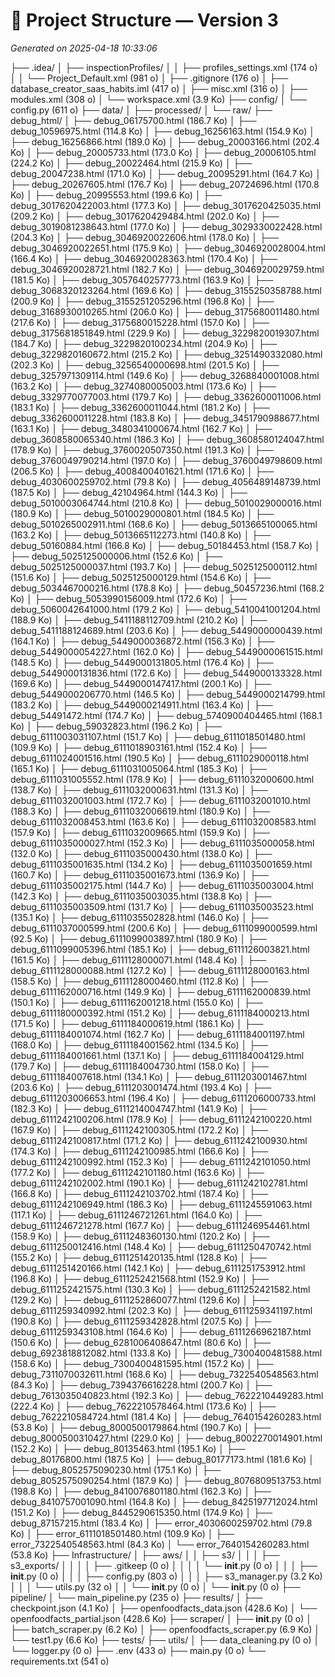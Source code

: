 # 📁 Project Structure — Version 3
_Generated on 2025-04-18 10:33:06_

├── .idea/
│   ├── inspectionProfiles/
│   │   ├── profiles_settings.xml (174 o)
│   │   └── Project_Default.xml (981 o)
│   ├── .gitignore (176 o)
│   ├── database_creator_saas_habits.iml (417 o)
│   ├── misc.xml (316 o)
│   ├── modules.xml (308 o)
│   └── workspace.xml (3.9 Ko)
├── config/
│   └── config.py (611 o)
├── data/
│   ├── processed/
│   └── raw/
├── debug_html/
│   ├── debug_06175700.html (186.7 Ko)
│   ├── debug_10596975.html (114.8 Ko)
│   ├── debug_16256163.html (154.9 Ko)
│   ├── debug_16256866.html (189.0 Ko)
│   ├── debug_20003166.html (202.4 Ko)
│   ├── debug_20005733.html (173.0 Ko)
│   ├── debug_20006105.html (224.2 Ko)
│   ├── debug_20022464.html (215.9 Ko)
│   ├── debug_20047238.html (171.0 Ko)
│   ├── debug_20095291.html (164.7 Ko)
│   ├── debug_20267605.html (176.7 Ko)
│   ├── debug_20724696.html (170.8 Ko)
│   ├── debug_20995553.html (199.6 Ko)
│   ├── debug_3017620422003.html (177.3 Ko)
│   ├── debug_3017620425035.html (209.2 Ko)
│   ├── debug_3017620429484.html (202.0 Ko)
│   ├── debug_3019081238643.html (177.0 Ko)
│   ├── debug_3029330022428.html (204.3 Ko)
│   ├── debug_3046920022606.html (178.0 Ko)
│   ├── debug_3046920022651.html (175.9 Ko)
│   ├── debug_3046920028004.html (166.4 Ko)
│   ├── debug_3046920028363.html (170.4 Ko)
│   ├── debug_3046920028721.html (182.7 Ko)
│   ├── debug_3046920029759.html (181.5 Ko)
│   ├── debug_3057640257773.html (163.9 Ko)
│   ├── debug_3068320123264.html (169.6 Ko)
│   ├── debug_3155250358788.html (200.9 Ko)
│   ├── debug_3155251205296.html (196.8 Ko)
│   ├── debug_3168930010265.html (206.0 Ko)
│   ├── debug_3175680011480.html (217.6 Ko)
│   ├── debug_3175680015228.html (157.0 Ko)
│   ├── debug_3175681851849.html (229.9 Ko)
│   ├── debug_3229820019307.html (184.7 Ko)
│   ├── debug_3229820100234.html (204.9 Ko)
│   ├── debug_3229820160672.html (215.2 Ko)
│   ├── debug_3251490332080.html (202.3 Ko)
│   ├── debug_3256540000698.html (201.5 Ko)
│   ├── debug_3257971309114.html (149.6 Ko)
│   ├── debug_3268840001008.html (163.2 Ko)
│   ├── debug_3274080005003.html (173.6 Ko)
│   ├── debug_3329770077003.html (179.7 Ko)
│   ├── debug_3362600011006.html (183.1 Ko)
│   ├── debug_3362600011044.html (181.2 Ko)
│   ├── debug_3362600011228.html (183.8 Ko)
│   ├── debug_3451790988677.html (163.1 Ko)
│   ├── debug_3480341000674.html (162.7 Ko)
│   ├── debug_3608580065340.html (186.3 Ko)
│   ├── debug_3608580124047.html (178.9 Ko)
│   ├── debug_3760020507350.html (191.3 Ko)
│   ├── debug_3760049790214.html (197.0 Ko)
│   ├── debug_3760049798609.html (206.5 Ko)
│   ├── debug_4008400401621.html (171.6 Ko)
│   ├── debug_4030600259702.html (79.8 Ko)
│   ├── debug_4056489148739.html (187.5 Ko)
│   ├── debug_42104964.html (144.3 Ko)
│   ├── debug_5010003064744.html (210.8 Ko)
│   ├── debug_5010029000016.html (180.9 Ko)
│   ├── debug_5010029000801.html (184.5 Ko)
│   ├── debug_5010265002911.html (168.6 Ko)
│   ├── debug_5013665100065.html (163.2 Ko)
│   ├── debug_5013665112273.html (140.8 Ko)
│   ├── debug_50160884.html (166.8 Ko)
│   ├── debug_50184453.html (158.7 Ko)
│   ├── debug_5025125000006.html (152.6 Ko)
│   ├── debug_5025125000037.html (193.7 Ko)
│   ├── debug_5025125000112.html (151.6 Ko)
│   ├── debug_5025125000129.html (154.6 Ko)
│   ├── debug_5034467000216.html (178.8 Ko)
│   ├── debug_50457236.html (168.2 Ko)
│   ├── debug_5053990156009.html (172.6 Ko)
│   ├── debug_5060042641000.html (179.2 Ko)
│   ├── debug_5410041001204.html (188.9 Ko)
│   ├── debug_5411188112709.html (210.2 Ko)
│   ├── debug_5411188124689.html (203.6 Ko)
│   ├── debug_5449000000439.html (164.1 Ko)
│   ├── debug_5449000036872.html (156.3 Ko)
│   ├── debug_5449000054227.html (162.0 Ko)
│   ├── debug_5449000061515.html (148.5 Ko)
│   ├── debug_5449000131805.html (176.4 Ko)
│   ├── debug_5449000131836.html (172.6 Ko)
│   ├── debug_5449000133328.html (169.6 Ko)
│   ├── debug_5449000147417.html (200.1 Ko)
│   ├── debug_5449000206770.html (146.5 Ko)
│   ├── debug_5449000214799.html (183.2 Ko)
│   ├── debug_5449000214911.html (163.4 Ko)
│   ├── debug_54491472.html (174.7 Ko)
│   ├── debug_5740900404465.html (168.1 Ko)
│   ├── debug_59032823.html (196.2 Ko)
│   ├── debug_6111003031107.html (151.7 Ko)
│   ├── debug_6111018501480.html (109.9 Ko)
│   ├── debug_6111018903161.html (152.4 Ko)
│   ├── debug_6111024001516.html (190.5 Ko)
│   ├── debug_6111029000118.html (165.1 Ko)
│   ├── debug_6111031005064.html (185.3 Ko)
│   ├── debug_6111031005552.html (178.9 Ko)
│   ├── debug_6111032000600.html (138.7 Ko)
│   ├── debug_6111032000631.html (131.3 Ko)
│   ├── debug_6111032001003.html (172.7 Ko)
│   ├── debug_6111032001010.html (188.3 Ko)
│   ├── debug_6111032006619.html (180.9 Ko)
│   ├── debug_6111032008453.html (163.6 Ko)
│   ├── debug_6111032008583.html (157.9 Ko)
│   ├── debug_6111032009665.html (159.9 Ko)
│   ├── debug_6111035000027.html (152.3 Ko)
│   ├── debug_6111035000058.html (132.0 Ko)
│   ├── debug_6111035000430.html (138.0 Ko)
│   ├── debug_6111035001635.html (134.2 Ko)
│   ├── debug_6111035001659.html (160.7 Ko)
│   ├── debug_6111035001673.html (136.9 Ko)
│   ├── debug_6111035002175.html (144.7 Ko)
│   ├── debug_6111035003004.html (142.3 Ko)
│   ├── debug_6111035003035.html (138.8 Ko)
│   ├── debug_6111035003509.html (131.7 Ko)
│   ├── debug_6111035003523.html (135.1 Ko)
│   ├── debug_6111035502828.html (146.0 Ko)
│   ├── debug_6111037000599.html (200.6 Ko)
│   ├── debug_6111099000599.html (92.5 Ko)
│   ├── debug_6111099003897.html (180.9 Ko)
│   ├── debug_6111099005396.html (185.1 Ko)
│   ├── debug_6111126003821.html (161.5 Ko)
│   ├── debug_6111128000071.html (148.4 Ko)
│   ├── debug_6111128000088.html (127.2 Ko)
│   ├── debug_6111128000163.html (158.5 Ko)
│   ├── debug_6111128000460.html (112.8 Ko)
│   ├── debug_6111162000716.html (149.9 Ko)
│   ├── debug_6111162000839.html (150.1 Ko)
│   ├── debug_6111162001218.html (155.0 Ko)
│   ├── debug_6111180000392.html (151.2 Ko)
│   ├── debug_6111184000213.html (171.5 Ko)
│   ├── debug_6111184000619.html (186.1 Ko)
│   ├── debug_6111184001074.html (162.7 Ko)
│   ├── debug_6111184001197.html (168.0 Ko)
│   ├── debug_6111184001562.html (134.5 Ko)
│   ├── debug_6111184001661.html (137.1 Ko)
│   ├── debug_6111184004129.html (179.7 Ko)
│   ├── debug_6111184004730.html (158.0 Ko)
│   ├── debug_6111184007618.html (134.1 Ko)
│   ├── debug_6111203001467.html (203.6 Ko)
│   ├── debug_6111203001474.html (193.4 Ko)
│   ├── debug_6111203006653.html (196.4 Ko)
│   ├── debug_6111206000733.html (182.3 Ko)
│   ├── debug_6111214004747.html (141.9 Ko)
│   ├── debug_6111242100206.html (178.9 Ko)
│   ├── debug_6111242100220.html (167.9 Ko)
│   ├── debug_6111242100305.html (172.2 Ko)
│   ├── debug_6111242100817.html (171.2 Ko)
│   ├── debug_6111242100930.html (174.3 Ko)
│   ├── debug_6111242100985.html (166.6 Ko)
│   ├── debug_6111242100992.html (152.3 Ko)
│   ├── debug_6111242101050.html (177.2 Ko)
│   ├── debug_6111242101180.html (163.6 Ko)
│   ├── debug_6111242102002.html (190.1 Ko)
│   ├── debug_6111242102781.html (166.8 Ko)
│   ├── debug_6111242103702.html (187.4 Ko)
│   ├── debug_6111242106949.html (186.3 Ko)
│   ├── debug_6111245591063.html (117.1 Ko)
│   ├── debug_6111246721261.html (164.0 Ko)
│   ├── debug_6111246721278.html (167.7 Ko)
│   ├── debug_6111246954461.html (158.9 Ko)
│   ├── debug_6111248360130.html (120.2 Ko)
│   ├── debug_6111250012416.html (148.4 Ko)
│   ├── debug_6111250470742.html (155.2 Ko)
│   ├── debug_6111251420135.html (128.8 Ko)
│   ├── debug_6111251420166.html (142.1 Ko)
│   ├── debug_6111251753912.html (196.8 Ko)
│   ├── debug_6111252421568.html (152.9 Ko)
│   ├── debug_6111252421575.html (130.3 Ko)
│   ├── debug_6111252421582.html (129.2 Ko)
│   ├── debug_6111252860077.html (129.6 Ko)
│   ├── debug_6111259340992.html (202.3 Ko)
│   ├── debug_6111259341197.html (190.8 Ko)
│   ├── debug_6111259342828.html (207.5 Ko)
│   ├── debug_6111259343108.html (164.6 Ko)
│   ├── debug_6111266962187.html (150.6 Ko)
│   ├── debug_6281006408647.html (80.6 Ko)
│   ├── debug_6923818812082.html (133.8 Ko)
│   ├── debug_7300400481588.html (158.6 Ko)
│   ├── debug_7300400481595.html (157.2 Ko)
│   ├── debug_7311070032611.html (168.6 Ko)
│   ├── debug_7322540548563.html (84.3 Ko)
│   ├── debug_7394376616228.html (200.7 Ko)
│   ├── debug_7613035040823.html (192.3 Ko)
│   ├── debug_7622210449283.html (222.4 Ko)
│   ├── debug_7622210578464.html (173.6 Ko)
│   ├── debug_7622210584724.html (181.4 Ko)
│   ├── debug_7640154260283.html (53.8 Ko)
│   ├── debug_8000500179864.html (190.7 Ko)
│   ├── debug_8000500310427.html (229.0 Ko)
│   ├── debug_8002270014901.html (152.2 Ko)
│   ├── debug_80135463.html (195.1 Ko)
│   ├── debug_80176800.html (187.5 Ko)
│   ├── debug_80177173.html (181.6 Ko)
│   ├── debug_8052575090230.html (175.1 Ko)
│   ├── debug_8052575090254.html (187.9 Ko)
│   ├── debug_8076809513753.html (198.8 Ko)
│   ├── debug_8410076801180.html (162.3 Ko)
│   ├── debug_8410757001090.html (164.8 Ko)
│   ├── debug_8425197712024.html (151.2 Ko)
│   ├── debug_8445290615350.html (174.9 Ko)
│   ├── debug_87157215.html (183.4 Ko)
│   ├── error_4030600259702.html (79.8 Ko)
│   ├── error_6111018501480.html (109.9 Ko)
│   ├── error_7322540548563.html (84.3 Ko)
│   └── error_7640154260283.html (53.8 Ko)
├── Infrastructure/
│   ├── aws/
│   │   ├── s3/
│   │   │   ├── s3_exports/
│   │   │   │   ├── .gitkeep (0 o)
│   │   │   │   └── __init__.py (0 o)
│   │   │   ├── __init__.py (0 o)
│   │   │   ├── config.py (803 o)
│   │   │   ├── s3_manager.py (3.2 Ko)
│   │   │   └── utils.py (32 o)
│   │   └── __init__.py (0 o)
│   └── __init__.py (0 o)
├── pipeline/
│   └── main_pipeline.py (235 o)
├── results/
│   ├── checkpoint.json (4.1 Ko)
│   ├── openfoodfacts_data.json (428.6 Ko)
│   └── openfoodfacts_partial.json (428.6 Ko)
├── scraper/
│   ├── __init__.py (0 o)
│   ├── batch_scraper.py (6.2 Ko)
│   ├── openfoodfacts_scraper.py (6.9 Ko)
│   └── test1.py (6.6 Ko)
├── tests/
├── utils/
│   ├── data_cleaning.py (0 o)
│   └── logger.py (0 o)
├── .env (433 o)
├── main.py (0 o)
└── requirements.txt (541 o)
